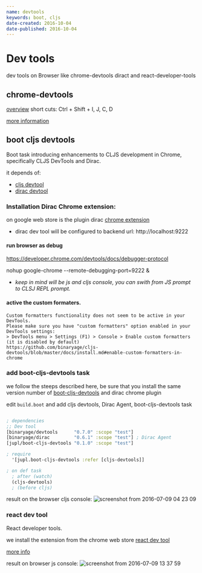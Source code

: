 ```yaml
---
name: devtools
keywords: boot, cljs
date-created: 2016-10-04
date-published: 2016-10-04
---
```


# Dev tools


dev tools on Browser like chrome-devtools diract and react-developer-tools


## chrome-devtools

[overview](https://developer.chrome.com/devtools)
short cuts:
Ctrl + Shift + I, J, C, D

[more information](https://developers.google.com/web/tools/chrome-devtools/)

## boot cljs devtools

Boot task introducing enhancements to CLJS development in Chrome, specifically CLJS DevTools and Dirac.

it depends of:
- [cljs devtool](https://github.com/binaryage/cljs-devtools)
- [dirac devtool](https://github.com/binaryage/dirac)


###  Installation Dirac Chrome extension:
on google web store is the plugin dirac
[chrome extension](https://chrome.google.com/webstore/detail/dirac-devtools/kbkdngfljkchidcjpnfcgcokkbhlkogi)

-  dirac dev tool will be configured to backend url: http://localhost:9222

#### run browser as debug
https://developer.chrome.com/devtools/docs/debugger-protocol

nohup google-chrome  --remote-debugging-port=9222 &
<!-- --new-window -->
<!-- --profile-directory=Developer -->
<!-- google-chrome --user-data-dir=<some directory> -->
<!-- google-chrome --incognito -->


-  *keep in mind will be js and cljs console, you can swith from JS prompt to CLSJ REPL prompt.*

<!--
 to avoid this warning
- Cannot attach Dirac DevTools. Likely cause: another instance of DevTools is already attached. target-url=http://localhost:9222, tab-url=http://localhost:3000/
-->


#### active the custom formaters.

    Custom formatters functionality does not seem to be active in your DevTools.
    Please make sure you have "custom formatters" option enabled in your DevTools settings:
    > DevTools menu > Settings (F1) > Console > Enable custom formatters (it is disabled by default)
    https://github.com/binaryage/cljs-devtools/blob/master/docs/install.md#enable-custom-formatters-in-chrome


### add boot-cljs-devtools task

we follow the steeps described here, be sure that you install the same version number of
[boot-cljs-devtools](https://github.com/jupl/boot-cljs-devtools)
and dirac chrome plugin

edit `build.boot` and add cljs devtools, Dirac Agent, boot-cljs-devtools task
```clojure

; dependencies
;; Dev tool
[binaryage/devtools      "0.7.0" :scope "test"]
[binaryage/dirac         "0.6.1" :scope "test"] ; Dirac Agent
[jupl/boot-cljs-devtools "0.1.0" :scope "test"]

; require
  '[jupl.boot-cljs-devtools :refer [cljs-devtools]]

; on def task
  ; after (watch)
  (cljs-devtools)
  ; (before cljs)

```

result on the browser cljs console:
![screenshot from 2016-07-09 04 23 09](https://cloud.githubusercontent.com/assets/3462917/16707712/9caf72c2-45d8-11e6-9479-55a58465d7ef.png)


### react dev tool
React developer tools.

we install the extension from the chrome web store [react dev tool](https://chrome.google.com/webstore/detail/react-developer-tools/fmkadmapgofadopljbjfkapdkoienihi)

[more info](https://facebook.github.io/react/blog/2015/09/02/new-react-developer-tools.html)


result on browser js console:
![screenshot from 2016-07-09 13 37 59](https://cloud.githubusercontent.com/assets/3462917/16707762/64a75348-45da-11e6-9e2c-62bcfb06359e.png)

